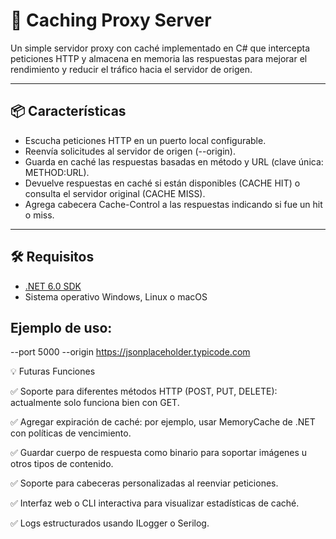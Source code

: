 # 🧠 Caching Proxy Server

Un simple servidor proxy con caché implementado en C# que intercepta peticiones HTTP y almacena en memoria las respuestas para mejorar el rendimiento y reducir el tráfico hacia el servidor de origen.

---

## 📦 Características

- Escucha peticiones HTTP en un puerto local configurable.
- Reenvía solicitudes al servidor de origen (--origin).
- Guarda en caché las respuestas basadas en método y URL (clave única: METHOD:URL).
- Devuelve respuestas en caché si están disponibles (CACHE HIT) o consulta el servidor original (CACHE MISS).
- Agrega cabecera Cache-Control a las respuestas indicando si fue un hit o miss.

---

## 🛠️ Requisitos

- [.NET 6.0 SDK](https://dotnet.microsoft.com/en-us/download)
- Sistema operativo Windows, Linux o macOS

## Ejemplo de uso:
--port 5000 --origin https://jsonplaceholder.typicode.com

💡 Futuras Funciones

✅ Soporte para diferentes métodos HTTP (POST, PUT, DELETE): actualmente solo funciona bien con GET.

✅ Agregar expiración de caché: por ejemplo, usar MemoryCache de .NET con políticas de vencimiento.

✅ Guardar cuerpo de respuesta como binario para soportar imágenes u otros tipos de contenido.

✅ Soporte para cabeceras personalizadas al reenviar peticiones.

✅ Interfaz web o CLI interactiva para visualizar estadísticas de caché.

✅ Logs estructurados usando ILogger o Serilog.
